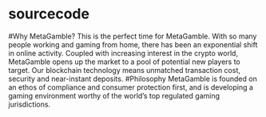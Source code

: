 # sourcecode
#Why MetaGamble?
This is the perfect time for MetaGamble. With so many people working and gaming from home, there has been an exponential shift in online activity. 
Coupled with increasing interest in the crypto world, MetaGamble opens up the market to a pool of potential new players to target. 
Our blockchain technology means unmatched transaction cost, security and near-instant deposits.
#Philosophy
MetaGamble is founded on an ethos of compliance and consumer protection first, and is developing a gaming environment worthy of the world’s top regulated gaming jurisdictions.
